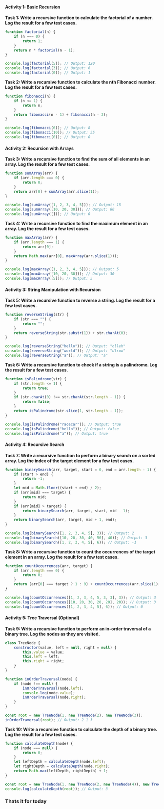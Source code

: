 #### Activity 1: Basic Recursion

**Task 1: Write a recursive function to calculate the factorial of a number. Log the result for a few test cases.**
```javascript
function factorial(n) {
    if (n === 0) {
        return 1;
    }
    return n * factorial(n - 1);
}

console.log(factorial(5)); // Output: 120
console.log(factorial(3)); // Output: 6
console.log(factorial(0)); // Output: 1
```

**Task 2: Write a recursive function to calculate the nth Fibonacci number. Log the result for a few test cases.**
```javascript
function fibonacci(n) {
    if (n <= 1) {
        return n;
    }
    return fibonacci(n - 1) + fibonacci(n - 2);
}

console.log(fibonacci(6)); // Output: 8
console.log(fibonacci(10)); // Output: 55
console.log(fibonacci(0)); // Output: 0
```

#### Activity 2: Recursion with Arrays

**Task 3: Write a recursive function to find the sum of all elements in an array. Log the result for a few test cases.**
```javascript
function sumArray(arr) {
    if (arr.length === 0) {
        return 0;
    }
    return arr[0] + sumArray(arr.slice(1));
}

console.log(sumArray([1, 2, 3, 4, 5])); // Output: 15
console.log(sumArray([10, 20, 30])); // Output: 60
console.log(sumArray([])); // Output: 0
```

**Task 4: Write a recursive function to find the maximum element in an array. Log the result for a few test cases.**
```javascript
function maxArray(arr) {
    if (arr.length === 1) {
        return arr[0];
    }
    return Math.max(arr[0], maxArray(arr.slice(1)));
}

console.log(maxArray([1, 2, 3, 4, 5])); // Output: 5
console.log(maxArray([10, 20, 30])); // Output: 30
console.log(maxArray([5])); // Output: 5
```

#### Activity 3: String Manipulation with Recursion

**Task 5: Write a recursive function to reverse a string. Log the result for a few test cases.**
```javascript
function reverseString(str) {
    if (str === "") {
        return "";
    }
    return reverseString(str.substr(1)) + str.charAt(0);
}

console.log(reverseString("hello")); // Output: "olleh"
console.log(reverseString("world")); // Output: "dlrow"
console.log(reverseString("a")); // Output: "a"
```

**Task 6: Write a recursive function to check if a string is a palindrome. Log the result for a few test cases.**
```javascript
function isPalindrome(str) {
    if (str.length <= 1) {
        return true;
    }
    if (str.charAt(0) !== str.charAt(str.length - 1)) {
        return false;
    }
    return isPalindrome(str.slice(1, str.length - 1));
}

console.log(isPalindrome("racecar")); // Output: true
console.log(isPalindrome("hello")); // Output: false
console.log(isPalindrome("a")); // Output: true
```

#### Activity 4: Recursive Search

**Task 7: Write a recursive function to perform a binary search on a sorted array. Log the index of the target element for a few test cases.**
```javascript
function binarySearch(arr, target, start = 0, end = arr.length - 1) {
    if (start > end) {
        return -1;
    }
    let mid = Math.floor((start + end) / 2);
    if (arr[mid] === target) {
        return mid;
    }
    if (arr[mid] > target) {
        return binarySearch(arr, target, start, mid - 1);
    }
    return binarySearch(arr, target, mid + 1, end);
}

console.log(binarySearch([1, 2, 3, 4, 5], 3)); // Output: 2
console.log(binarySearch([10, 20, 30, 40, 50], 40)); // Output: 3
console.log(binarySearch([1, 2, 3, 4, 5], 6)); // Output: -1
```

**Task 8: Write a recursive function to count the occurrences of the target element in an array. Log the result for a few test cases.**
```javascript
function countOccurrences(arr, target) {
    if (arr.length === 0) {
        return 0;
    }
    return (arr[0] === target ? 1 : 0) + countOccurrences(arr.slice(1), target);
}

console.log(countOccurrences([1, 2, 3, 4, 5, 3, 3], 3)); // Output: 3
console.log(countOccurrences([10, 20, 30, 20, 20], 20)); // Output: 3
console.log(countOccurrences([1, 2, 3, 4, 5], 6)); // Output: 0
```

#### Activity 5: Tree Traversal (Optional)

**Task 9: Write a recursive function to perform an in-order traversal of a binary tree. Log the nodes as they are visited.**
```javascript
class TreeNode {
    constructor(value, left = null, right = null) {
        this.value = value;
        this.left = left;
        this.right = right;
    }
}

function inOrderTraversal(node) {
    if (node !== null) {
        inOrderTraversal(node.left);
        console.log(node.value);
        inOrderTraversal(node.right);
    }
}

const root = new TreeNode(1, new TreeNode(2), new TreeNode(3));
inOrderTraversal(root); // Output: 2 1 3
```

**Task 10: Write a recursive function to calculate the depth of a binary tree. Log the result for a few test cases.**
```javascript
function calculateDepth(node) {
    if (node === null) {
        return 0;
    }
    let leftDepth = calculateDepth(node.left);
    let rightDepth = calculateDepth(node.right);
    return Math.max(leftDepth, rightDepth) + 1;
}

const root = new TreeNode(1, new TreeNode(2, new TreeNode(4)), new TreeNode(3));
console.log(calculateDepth(root)); // Output: 3
```

### Thats it for today
